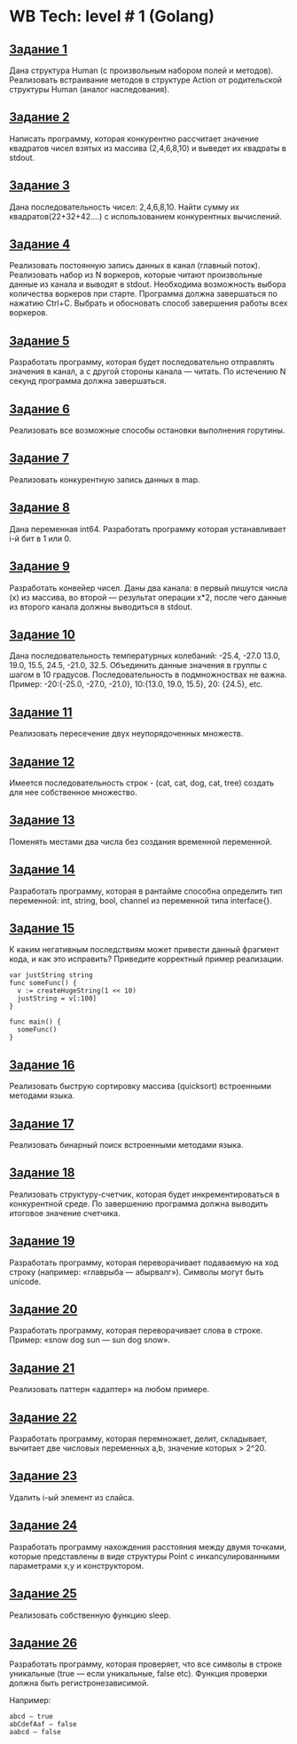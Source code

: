 # WB Tech: level # 1 (Golang)

## [Задание 1](https://github.com/Generat17/wildberries_l1/blob/main/1/1.go)
Дана структура Human (с произвольным набором полей и методов). Реализовать встраивание методов в структуре Action от родительской структуры Human (аналог наследования).

## [Задание 2](https://github.com/Generat17/wildberries_l1/blob/main/2/2.go)
Написать программу, которая конкурентно рассчитает значение квадратов чисел взятых из массива (2,4,6,8,10) и выведет их квадраты в stdout.

## [Задание 3](https://github.com/Generat17/wildberries_l1/blob/main/3/3.go)
Дана последовательность чисел: 2,4,6,8,10. Найти сумму их квадратов(22+32+42….) с использованием конкурентных вычислений.

## [Задание 4](https://github.com/Generat17/wildberries_l1/blob/main/4/4.go)
Реализовать постоянную запись данных в канал (главный поток). Реализовать набор из N воркеров, которые читают произвольные данные из канала и выводят в stdout. Необходима возможность выбора количества воркеров при старте. Программа должна завершаться по нажатию Ctrl+C. Выбрать и обосновать способ завершения работы всех воркеров.

## [Задание 5](https://github.com/Generat17/wildberries_l1/blob/main/5/5.go)
Разработать программу, которая будет последовательно отправлять значения в канал, а с другой стороны канала — читать. По истечению N секунд программа должна завершаться.

## [Задание 6](https://github.com/Generat17/wildberries_l1/blob/main/6/6.go)
Реализовать все возможные способы остановки выполнения горутины.

## [Задание 7](https://github.com/Generat17/wildberries_l1/blob/main/7/7.go)
Реализовать конкурентную запись данных в map.

## [Задание 8](https://github.com/Generat17/wildberries_l1/blob/main/8/8.go)
Дана переменная int64. Разработать программу которая устанавливает i-й бит в 1 или 0.

## [Задание 9](https://github.com/Generat17/wildberries_l1/blob/main/9/9.go)
Разработать конвейер чисел. Даны два канала: в первый пишутся числа (x) из массива, во второй — результат операции x*2, после чего данные из второго канала должны выводиться в stdout.

## [Задание 10](https://github.com/Generat17/wildberries_l1/blob/main/10/10.go)
Дана последовательность температурных колебаний: -25.4, -27.0 13.0, 19.0, 15.5, 24.5, -21.0, 32.5. Объединить данные значения в группы с шагом в 10 градусов. Последовательность в подмножноствах не важна.
Пример: -20:{-25.0, -27.0, -21.0}, 10:{13.0, 19.0, 15.5}, 20: {24.5}, etc.

## [Задание 11](https://github.com/Generat17/wildberries_l1/blob/main/11/11.go)
Реализовать пересечение двух неупорядоченных множеств.

## [Задание 12](https://github.com/Generat17/wildberries_l1/blob/main/12/12.go)
Имеется последовательность строк - (cat, cat, dog, cat, tree) создать для нее собственное множество.

## [Задание 13](https://github.com/Generat17/wildberries_l1/blob/main/13/13.go)
Поменять местами два числа без создания временной переменной.

## [Задание 14](https://github.com/Generat17/wildberries_l1/blob/main/14/14.go)
Разработать программу, которая в рантайме способна определить тип переменной: int, string, bool, channel из переменной типа interface{}.

## [Задание 15](https://github.com/Generat17/wildberries_l1/blob/main/15/15.go)
К каким негативным последствиям может привести данный фрагмент кода, и как это исправить? Приведите корректный пример реализации.

```
var justString string
func someFunc() {
  v := createHugeString(1 << 10)
  justString = v[:100]
}

func main() {
  someFunc()
}
```

## [Задание 16](https://github.com/Generat17/wildberries_l1/blob/main/16/16.go)
Реализовать быструю сортировку массива (quicksort) встроенными методами языка.

## [Задание 17](https://github.com/Generat17/wildberries_l1/blob/main/17/17.go)
Реализовать бинарный поиск встроенными методами языка.

## [Задание 18](https://github.com/Generat17/wildberries_l1/blob/main/18/18.go)
Реализовать структуру-счетчик, которая будет инкрементироваться в конкурентной среде. По завершению программа должна выводить итоговое значение счетчика.

## [Задание 19](https://github.com/Generat17/wildberries_l1/blob/main/19/19.go)
Разработать программу, которая переворачивает подаваемую на ход строку (например: «главрыба — абырвалг»). Символы могут быть unicode.

## [Задание 20](https://github.com/Generat17/wildberries_l1/blob/main/20/20.go)
Разработать программу, которая переворачивает слова в строке. 
Пример: «snow dog sun — sun dog snow».

## [Задание 21](https://github.com/Generat17/wildberries_l1/blob/main/21/21.go)
Реализовать паттерн «адаптер» на любом примере.

## [Задание 22](https://github.com/Generat17/wildberries_l1/blob/main/22/22.go)
Разработать программу, которая перемножает, делит, складывает, вычитает две числовых переменных a,b, значение которых > 2^20.

## [Задание 23](https://github.com/Generat17/wildberries_l1/blob/main/23/23.go)
Удалить i-ый элемент из слайса.

## [Задание 24](https://github.com/Generat17/wildberries_l1/blob/main/24/24.go)
Разработать программу нахождения расстояния между двумя точками, которые представлены в виде структуры Point с инкапсулированными параметрами x,y и конструктором.

## [Задание 25](https://github.com/Generat17/wildberries_l1/blob/main/25/25.go)
Реализовать собственную функцию sleep.

## [Задание 26](https://github.com/Generat17/wildberries_l1/blob/main/26/26.go)
Разработать программу, которая проверяет, что все символы в строке уникальные (true — если уникальные, false etc). Функция проверки должна быть регистронезависимой.

Например:
```
abcd — true
abCdefAaf — false
aabcd — false
```

